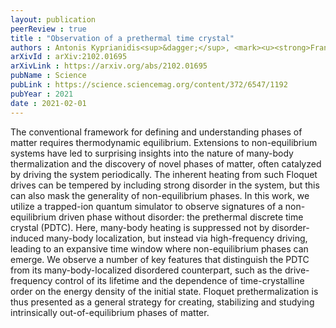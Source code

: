 ```yaml
---
layout: publication
peerReview : true
title : "Observation of a prethermal time crystal"
authors : Antonis Kyprianidis<sup>&dagger;</sup>, <mark><u><strong>Francisco Machado</strong></u></mark><sup>&dagger;</sup>, William Morong, Patrick Becker, Kate S. Collins, Dominic V. Else, Lei Feng, Paul W. Hess, Chetan Nayak, Guido Pagano, Norman Y. Yao, Christopher Monroe,   
arXivId : arXiv:2102.01695
arXivLink : https://arxiv.org/abs/2102.01695
pubName : Science
pubLink : https://science.sciencemag.org/content/372/6547/1192
pubYear : 2021
date : 2021-02-01
---
```



The conventional framework for defining and understanding phases of matter requires thermodynamic equilibrium. Extensions to non-equilibrium systems have led to surprising insights into the nature of many-body thermalization and the discovery of novel phases of matter, often catalyzed by driving the system periodically. The inherent heating from such Floquet drives can be tempered by including strong disorder in the system, but this can also mask the generality of non-equilibrium phases. In this work, we utilize a trapped-ion quantum simulator to observe signatures of a non-equilibrium driven phase without disorder: the prethermal discrete time crystal (PDTC). Here, many-body heating is suppressed not by disorder-induced many-body localization, but instead via high-frequency driving, leading to an expansive time window where non-equilibrium phases can emerge. We observe a number of key features that distinguish the PDTC from its many-body-localized disordered counterpart, such as the drive-frequency control of its lifetime and the dependence of time-crystalline order on the energy density of the initial state. Floquet prethermalization is thus presented as a general strategy for creating, stabilizing and studying intrinsically out-of-equilibrium phases of matter. 